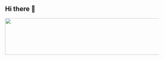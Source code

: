 ## Hi there 👋

<a href="https://github.com/devxb/gitanimals">
  <img
    src="https://render.gitanimals.org/lines/titeotty"
    width="600"
    height="120"
  />
</a>
  

<!--
**titeotty/titeotty** is a ✨ _special_ ✨ repository because its `README.md` (this file) appears on your GitHub profile.

Here are some ideas to get you started:

- 🔭 I’m currently working on ...
- 🌱 I’m currently learning ...
- 👯 I’m looking to collaborate on ...
- 🤔 I’m looking for help with ...
- 💬 Ask me about ...
- 📫 How to reach me: ...
- 😄 Pronouns: ...
- ⚡ Fun fact: ...
-->
